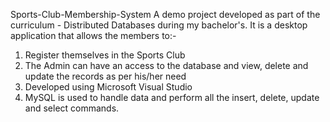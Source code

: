 Sports-Club-Membership-System
A demo project developed as part of the curriculum - Distributed Databases during my bachelor's. It is a desktop application that allows the members to:-
1. Register themselves in the Sports Club
2. The Admin can have an access to the database and view, delete and update the records as per his/her need
3. Developed using Microsoft Visual Studio
4. MySQL is used to handle data and perform all the insert, delete, update and select commands.
